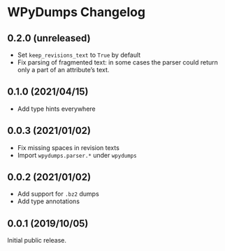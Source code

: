 # WPyDumps Changelog

## 0.2.0 (unreleased)

* Set `keep_revisions_text` to `True` by default
* Fix parsing of fragmented text: in some cases the parser could return only a part of an attribute’s text.

## 0.1.0 (2021/04/15)

* Add type hints everywhere

## 0.0.3 (2021/01/02)

* Fix missing spaces in revision texts
* Import `wpydumps.parser.*` under `wpydumps`

## 0.0.2 (2021/01/02)

* Add support for `.bz2` dumps
* Add type annotations

## 0.0.1 (2019/10/05)

Initial public release.
